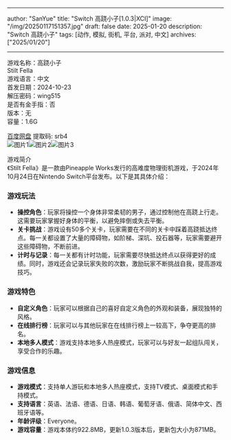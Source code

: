 
---
author: "SanYue"
title: "Switch 高跷小子[1.0.3|XCI]"
image: "/img/20250117151357.jpg"
draft: false
date: 2025-01-20
description: "Switch 高跷小子"
tags: [动作, 模拟, 街机, 平台, 派对, 中文]
archives: ["2025/01/20"]

---

游戏名称：高跷小子   
Stilt Fella    
游戏语言：中文  
首发日期：2024-10-23  
解压密码：wing515  
是否有金手指：否  
版本：无   
容量：1.6G

[百度网盘](https://pan.baidu.com/s/1g1g516_hKMObHZoug24JEw) 提取码: srb4  
![图片1](/img/667669.jpg)![图片2](/img/e07cef.jpg)![图片3](/img/97a3e8.jpg)  

游戏简介  
《Stilt Fella》是一款由Pineapple Works发行的高难度物理街机游戏，于2024年10月24日在Nintendo Switch平台发布。以下是其具体介绍：

### 游戏玩法
- **操控角色**：玩家将操控一个身体非常柔韧的男子，通过控制他在高跷上行走。这需要玩家掌握好身体的平衡，以避免摔倒或失去平衡。
- **关卡挑战**：游戏设有50多个关卡，玩家需要在不同的关卡中踩着高跷抵达终点。每一关都设置了大量的障碍物，如阶梯、深坑、投石器等，玩家需要避开这些障碍物，不断前进。
- **计时与记录**：每一关都有计时功能，玩家需要尽快抵达终点以获得更好的成绩。同时，游戏还会记录玩家失败的次数，激励玩家不断挑战自我，提高游戏技巧。

### 游戏特色
- **自定义角色**：玩家可以根据自己的喜好自定义角色的外观和装备，展现独特的风格。
- **在线排行榜**：玩家可以与其他玩家在在线排行榜上一较高下，争夺更高的排名。
- **本地多人模式**：游戏支持本地多人热座模式，玩家可以与好友一起组队闯关，享受合作的乐趣。

### 游戏信息
- **游戏模式**：支持单人游玩和本地多人热座模式，支持TV模式、桌面模式和手持模式。
- **支持语言**：英语、法语、德语、日语、韩语、葡萄牙语、俄语、简体中文、西班牙语等。
- **年龄评级**：Everyone。
- **游戏容量**：游戏本体约922.8MB，更新1.0.3版本后，更新包大小为871MB。

